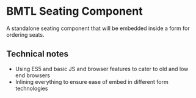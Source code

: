 # BMTL Seating Component
A standalone seating component that will be embedded inside a form for ordering seats. 

## Technical notes
* Using ES5 and basic JS and browser features to cater to old and low end browsers
* Inlining everything to ensure ease of embed in different form technologies
